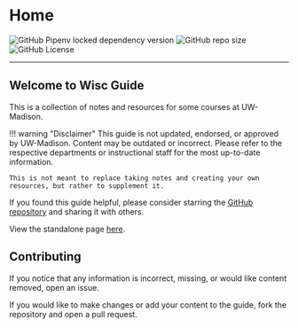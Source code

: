 # Home

![GitHub Pipenv locked dependency version](https://img.shields.io/github/pipenv/locked/dependency-version/twangodev/wisc/mkdocs)
![GitHub repo size](https://img.shields.io/github/repo-size/twangodev/wisc)
![GitHub License](https://img.shields.io/github/license/twangodev/wisc)

---

##  Welcome to Wisc Guide

This is a collection of notes and resources for some courses at UW-Madison.

!!! warning "Disclaimer"
    This guide is not updated, endorsed, or approved by UW-Madison. Content may be outdated or incorrect. 
    Please refer to the respective departments or instructional staff for the most up-to-date information.

    This is not meant to replace taking notes and creating your own resources, but rather to supplement it.

If you found this guide helpful, please consider starring the [GitHub repository](https://github.com/twangodev/wisc) and sharing it with others.

View the standalone page [here](https://wisc.twango.dev/print_page.html).

## Contributing
If you notice that any information is incorrect, missing, or would like content removed, open an issue.

If you would like to make changes or add your content to the guide, fork the repository and open a pull request.